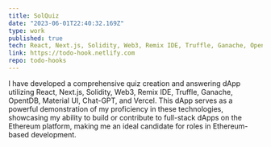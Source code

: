 ```yaml
---
title: SolQuiz
date: "2023-06-01T22:40:32.169Z"
type: work
published: true
tech: React, Next.js, Solidity, Web3, Remix IDE, Truffle, Ganache, OpentDB, Material UI, Chat-GPT, Vercel
link: https://todo-hook.netlify.com
repo: todo-hooks
---
```


I have developed a comprehensive quiz creation and answering dApp utilizing React, Next.js, Solidity, Web3, Remix IDE, Truffle, Ganache, OpentDB, Material UI, Chat-GPT, and Vercel. This dApp serves as a powerful demonstration of my proficiency in these technologies, showcasing my ability to build or contribute to full-stack dApps on the Ethereum platform, making me an ideal candidate for roles in Ethereum-based development.

